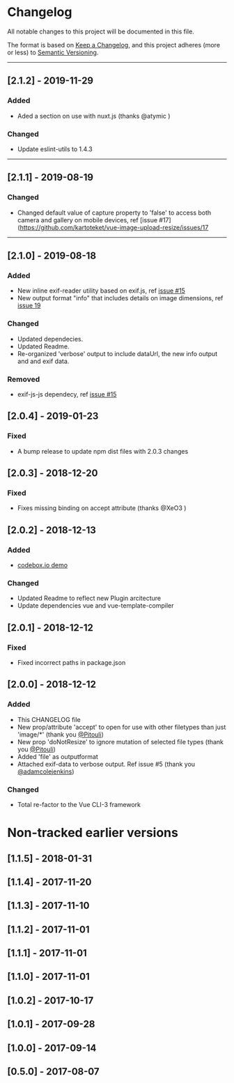 # Changelog
All notable changes to this project will be documented in this file.

The format is based on [Keep a Changelog](https://keepachangelog.com/en/1.0.0/),
and this project adheres (more or less) to [Semantic Versioning](https://semver.org/spec/v2.0.0.html).

___
## [2.1.2]  - 2019-11-29
### Added
- Aded a section on use with nuxt.js (thanks @atymic )
### Changed
- Update eslint-utils  to 1.4.3

___
## [2.1.1]  - 2019-08-19
### Changed
- Changed default value of capture property to 'false' to access both camera and gallery on mobile devices, ref  [issue #17](https://github.com/kartoteket/vue-image-upload-resize/issues/17

___
## [2.1.0]  - 2019-08-18
### Added
- New inline exif-reader utility based on exif.js, ref [issue #15](https://github.com/kartoteket/vue-image-upload-resize/issues/15) 
- New output format "info" that includes details on image dimensions, ref [issue 19](https://github.com/kartoteket/vue-image-upload-resize/issues/19)

### Changed
- Updated dependecies.
- Updated Readme.
- Re-organized 'verbose' output to include dataUrl, the new info output and and exif data.

### Removed
- exif-js-js dependecy, ref [issue #15](https://github.com/kartoteket/vue-image-upload-resize/issues/15)

## [2.0.4] - 2019-01-23
### Fixed
-  A bump release to update npm dist files with 2.0.3 changes

## [2.0.3] - 2018-12-20
### Fixed
- Fixes missing binding on accept attribute (thanks @XeO3 )

## [2.0.2] - 2018-12-13
###  Added
- [codebox.io demo](https://codesandbox.io/s/mqnow97omj?module=%2Fsrc%2Fcomponents%2FHelloWorld.vue)
### Changed
- Updated Readme to reflect new Plugin arcitecture
- Update dependencies vue and vue-template-compiler

## [2.0.1] - 2018-12-12
### Fixed
- Fixed incorrect paths in package.json

## [2.0.0] - 2018-12-12

### Added
- This CHANGELOG file
- New prop/attribute 'accept' to open for use with other filetypes than just 'image/*' (thank you [@Pitouli](https://github.com/Pitouli))
- New prop 'doNotResize' to ignore mutation of selected file types (thank you [@Pitouli](https://github.com/Pitouli))
- Added 'file' as outputformat
- Attached exif-data to verbose output. Ref issue #5 (thank you [@adamcolejenkins](https://github.com/adamcolejenkins))

### Changed
- Total re-factor to the Vue CLI-3 framework


# Non-tracked earlier versions
## [1.1.5] - 2018-01-31
## [1.1.4] - 2017-11-20
## [1.1.3] - 2017-11-10
## [1.1.2] - 2017-11-01
## [1.1.1] - 2017-11-01
## [1.1.0] - 2017-11-01
## [1.0.2] - 2017-10-17
## [1.0.1] - 2017-09-28
## [1.0.0] - 2017-09-14
## [0.5.0] - 2017-08-07